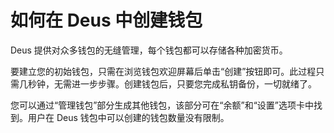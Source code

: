 # 如何在 Deus 中创建钱包

Deus 提供对众多钱包的无缝管理，每个钱包都可以存储各种加密货币。

要建立您的初始钱包，只需在浏览钱包欢迎屏幕后单击“创建”按钮即可。此过程只需几秒钟，无需进一步步骤。创建钱包后，只要您完成私钥备份，一切就绪了。

您可以通过“管理钱包”部分生成其他钱包，该部分可在“余额”和“设置”选项卡中找到。用户在 Deus 钱包中可以创建的钱包数量没有限制。